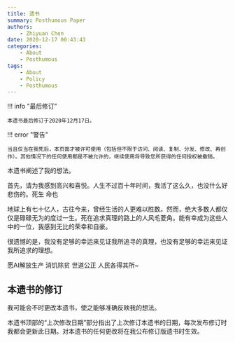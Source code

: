 ```yaml
---
title: 遗书
summary: Posthumous Paper
authors:
    - Zhiyuan Chen
date: 2020-12-17 00:43:43
categories: 
    - About
    - Posthumous
tags:
    - About
    - Policy
    - Posthumous
---
```


!!! info "最后修订"

    本遗书最后修订于2020年12月17日。

!!! error "警告"

    当且仅当在我死后，本页面才被许可使用（包括但不限于访问、阅读、复制、分发、修改、再创作）。其他情况下的任何使用都是不被允许的，继续使用将导致您所获得的任何授权被撤销。

本遗书阐述了我的想法。

首先，请为我感到高兴和喜悦。人生不过百十年时间，我活了这么久，也没什么好悲伤的。死生 命也

地球上有七十亿人，古往今来，曾经生活的人更难以胜数。然而，绝大多数人都仅仅是碌碌无为的度过一生。死在追求真理的路上的人风毛菱角。能有幸成为这些人中的一位，我感到无比的荣幸和自豪。

很遗憾的是，我没有足够的幸运来见证我所追寻的真理，也没有足够的幸运来见证我所追求的理想。

愿AI解放生产 消饥除贫 世道公正 人民各得其所~

## 本遗书的修订

我可能会不时更改本遗书，使之能够准确反映我的想法。

本遗书顶部的“上次修改日期”部分指出了上次修订本遗书的日期，每次发布修订时我都会更新此日期。对本遗书的任何更改将在我公布修订版遗书时生效。

